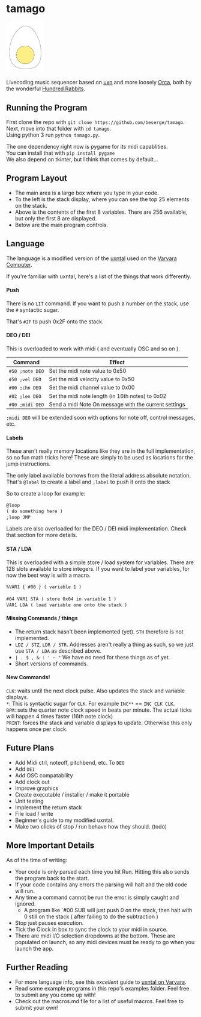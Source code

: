 # tamago

<img src="resources/tamago.png" width="20%"/>

Livecoding music sequencer based on [uxn](https://wiki.xxiivv.com/site/uxn.html) and more loosely [Orca](https://github.com/hundredrabbits/Orca), both by the wonderful [Hundred Rabbits](https://github.com/hundredrabbits).

## Running the Program

First clone the repo with `git clone https://github.com/beserge/tamago`.  
Next, move into that folder with `cd tamago`.  
Using python 3 run `python tamago.py`.  
  
The one dependency right now is pygame for its midi capablities.  
You can install that with `pip install pygame`  
We also depend on tkinter, but I think that comes by default...

## Program Layout

- The main area is a large box where you type in your code.  
- To the left is the stack display, where you can see the top 25 elements on the stack.  
- Above is the contents of the first 8 variables. There are 256 available, but only the first 8 are displayed.  
- Below are the main program controls.  

## Language

The language is a modified version of the [uxntal](https://wiki.xxiivv.com/site/uxntal.html) used on the [Varvara Computer](https://wiki.xxiivv.com/site/varvara.html).

If you're familiar with uxntal, here's a list of the things that work differently.

#### Push

There is no `LIT` command. If you want to push a number on the stack, use the `#` syntactic sugar. 

That's `#2F` to push 0x2F onto the stack.

#### DEO / DEI

This is overloaded to work with midi ( and eventually OSC and so on ).

| Command | Effect |
| --- | --- |
| `#50 ;note DEO` | Set the midi note value to 0x50 |
| `#50 ;vel DEO` | Set the midi velocity value to 0x50 |
| `#00 ;chn DEO` | Set the midi channel value to 0x00 |
| `#02 ;len DEO` | Set the midi note length (in 16th notes) to 0x02 |
| `#00 ;midi DEO` | Send a midi Note On message with the current settings |

`;midi DEO` will be extended soon with options for note off, control messages, etc.

#### Labels

These aren't really memory locations like they are in the full implementation, so no fun math tricks here! These are simply to be used as locations for the jump instructions.

The only label available borrows from the literal address absolute notation.  
That's `@label` to create a label and `;label` to push it onto the stack

So to create a loop for example: 
```
@loop
( do something here )
;loop JMP
```

Labels are also overloaded for the DEO / DEI midi implementation. Check that section for more details.

#### STA / LDA

This is overloaded with a simple store / load system for variables. There are 128 slots available to store integers. If you want to label your variables, for now the best way is with a macro.

```
%VAR1 { #00 } ( variable 1 )

#04 VAR1 STA ( store 0x04 in variable 1 )
VAR1 LDA ( load variable one onto the stack )
```

#### Missing Commands / things

- The return stack hasn't been implemented (yet). `STH` therefore is not implemented.
- `LDZ / STZ`, `LDR / STR`. Addresses aren't really a thing as such, so we just use `STA / LDA` as described above.
- `| . $ , & : ' ~ "` We have no need for these things as of yet.
- Short versions of commands. 

#### New Commands!

`CLK`: waits until the next clock pulse. Also updates the stack and variable displays.   
`*`: This is syntactic sugar for `CLK`. For example `INC**` == `INC CLK CLK`.  
`BPM`: sets the quarter note clock speed in beats per minute. The actual ticks will happen 4 times faster (16th note clock)  
`PRINT`: forces the stack and variable displays to update. Otherwise this only happens once per clock.  

## Future Plans

- Add Midi ctrl, noteoff, pitchbend, etc. To `DEO`
- Add `DEI`
- Add OSC compatability
- Add clock out
- Improve graphics
- Create executable / installer / make it portable
- Unit testing
- Implement the return stack
- File load / write
- Beginner's guide to my modified uxntal.
- Make two clicks of stop / run behave how they should. (todo)

## More Important Details

As of the time of writing:

- Your code is only parsed each time you hit Run. Hitting this also sends the program back to the start.  
- If your code contains any errors the parsing will halt and the old code will run.  
- Any time a command cannot be run the error is simply caught and ignored.  
  - A program like `#00 SUB will just push 0 on the stack, then halt with 0 still on the stack ( after failing to do the subtraction )
- Stop just pauses execution. 
- Tick the Clock In box to sync the clock to your midi in source.
- There are midi I/O selection dropdowns at the bottom. These are populated on launch, so any midi devices must be ready to go when you launch the app.

## Further Reading

- For more language info, see this _excellent_ guide to [uxntal on Varvara](https://compudanzas.net/uxn_tutorial_day_1.html).  
- Read some example programs in this repo's examples folder. Feel free to submit any you come up with!  
- Check out the macros.md file for a list of useful macros. Feel free to submit your own!  
